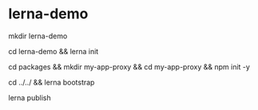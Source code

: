 # lerna-demo


mkdir lerna-demo

cd lerna-demo && lerna init


cd packages && mkdir my-app-proxy && cd my-app-proxy && npm init -y


cd ../../ && lerna bootstrap


lerna publish
